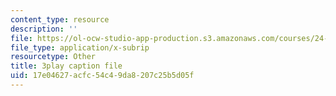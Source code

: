 ```yaml
---
content_type: resource
description: ''
file: https://ol-ocw-studio-app-production.s3.amazonaws.com/courses/24-908-creole-language-and-caribbean-identities-spring-2017/17e04627acfc54c49da8207c25b5d05f_fh1bvrJN4Fc.vtt
file_type: application/x-subrip
resourcetype: Other
title: 3play caption file
uid: 17e04627-acfc-54c4-9da8-207c25b5d05f
---
```

